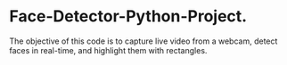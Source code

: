 # Face-Detector-Python-Project.
The objective of this code is to capture live video from a webcam, detect faces in real-time, and highlight them with rectangles.
